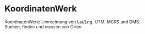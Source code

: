 # KoordinatenWerk
KoordinatenWerk: Umrechnung von Lat/Lng, UTM, MGRS und DMS. Suchen, finden und messen von Orten .
